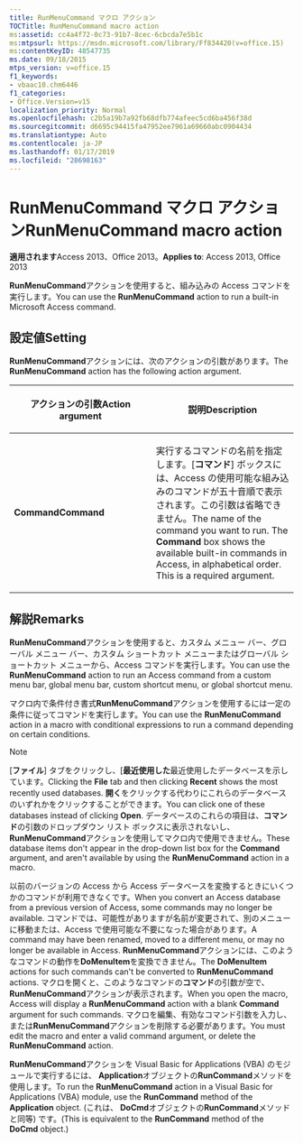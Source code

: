 ```yaml
---
title: RunMenuCommand マクロ アクション
TOCTitle: RunMenuCommand macro action
ms:assetid: cc4a4f72-0c73-91b7-8cec-6cbcda7e5b1c
ms:mtpsurl: https://msdn.microsoft.com/library/Ff834420(v=office.15)
ms:contentKeyID: 48547735
ms.date: 09/18/2015
mtps_version: v=office.15
f1_keywords:
- vbaac10.chm6446
f1_categories:
- Office.Version=v15
localization_priority: Normal
ms.openlocfilehash: c2b5a19b7a92fb68dfb774afeec5cd6ba456f38d
ms.sourcegitcommit: d6695c94415fa47952ee7961a69660abc0904434
ms.translationtype: Auto
ms.contentlocale: ja-JP
ms.lasthandoff: 01/17/2019
ms.locfileid: "28698163"
---
```

# <a name="runmenucommand-macro-action"></a><span data-ttu-id="64fac-102">RunMenuCommand マクロ アクション</span><span class="sxs-lookup"><span data-stu-id="64fac-102">RunMenuCommand macro action</span></span>

<span data-ttu-id="64fac-103">**適用されます**Access 2013、Office 2013。</span><span class="sxs-lookup"><span data-stu-id="64fac-103">**Applies to**: Access 2013, Office 2013</span></span>

<span data-ttu-id="64fac-104">**RunMenuCommand**アクションを使用すると、組み込みの Access コマンドを実行します。</span><span class="sxs-lookup"><span data-stu-id="64fac-104">You can use the **RunMenuCommand** action to run a built-in Microsoft Access command.</span></span>

## <a name="setting"></a><span data-ttu-id="64fac-105">設定値</span><span class="sxs-lookup"><span data-stu-id="64fac-105">Setting</span></span>

<span data-ttu-id="64fac-106">**RunMenuCommand**アクションには、次のアクションの引数があります。</span><span class="sxs-lookup"><span data-stu-id="64fac-106">The **RunMenuCommand** action has the following action argument.</span></span>

<table>
<colgroup>
<col style="width: 50%" />
<col style="width: 50%" />
</colgroup>
<thead>
<tr class="header">
<th><p><span data-ttu-id="64fac-107">アクションの引数</span><span class="sxs-lookup"><span data-stu-id="64fac-107">Action argument</span></span></p></th>
<th><p><span data-ttu-id="64fac-108">説明</span><span class="sxs-lookup"><span data-stu-id="64fac-108">Description</span></span></p></th>
</tr>
</thead>
<tbody>
<tr class="odd">
<td><p><span data-ttu-id="64fac-109"><strong>Command</strong></span><span class="sxs-lookup"><span data-stu-id="64fac-109"><strong>Command</strong></span></span></p></td>
<td><p><span data-ttu-id="64fac-p101">実行するコマンドの名前を指定します。[<strong>コマンド</strong>] ボックスには、Access の使用可能な組み込みのコマンドが五十音順で表示されます。この引数は省略できません。</span><span class="sxs-lookup"><span data-stu-id="64fac-p101">The name of the command you want to run. The <strong>Command</strong> box shows the available built-in commands in Access, in alphabetical order. This is a required argument.</span></span></p></td>
</tr>
</tbody>
</table>

## <a name="remarks"></a><span data-ttu-id="64fac-113">解説</span><span class="sxs-lookup"><span data-stu-id="64fac-113">Remarks</span></span>

<span data-ttu-id="64fac-114">**RunMenuCommand**アクションを使用すると、カスタム メニュー バー、グローバル メニュー バー、カスタム ショートカット メニューまたはグローバル ショートカット メニューから、Access コマンドを実行します。</span><span class="sxs-lookup"><span data-stu-id="64fac-114">You can use the **RunMenuCommand** action to run an Access command from a custom menu bar, global menu bar, custom shortcut menu, or global shortcut menu.</span></span>

<span data-ttu-id="64fac-115">マクロ内で条件付き書式**RunMenuCommand**アクションを使用するには一定の条件に従ってコマンドを実行します。</span><span class="sxs-lookup"><span data-stu-id="64fac-115">You can use the **RunMenuCommand** action in a macro with conditional expressions to run a command depending on certain conditions.</span></span>

> [!NOTE]
> <span data-ttu-id="64fac-116">[**ファイル**] タブをクリックし、[**最近使用した**最近使用したデータベースを示しています。</span><span class="sxs-lookup"><span data-stu-id="64fac-116">Clicking the **File** tab and then clicking **Recent** shows the most recently used databases.</span></span> <span data-ttu-id="64fac-117">**開く**をクリックする代わりにこれらのデータベースのいずれかをクリックすることができます。</span><span class="sxs-lookup"><span data-stu-id="64fac-117">You can click one of these databases instead of clicking **Open**.</span></span> <span data-ttu-id="64fac-118">データベースのこれらの項目は、**コマンド**の引数のドロップダウン リスト ボックスに表示されないし、 **RunMenuCommand**アクションを使用してマクロ内で使用できません。</span><span class="sxs-lookup"><span data-stu-id="64fac-118">These database items don't appear in the drop-down list box for the **Command** argument, and aren't available by using the **RunMenuCommand** action in a macro.</span></span>

<span data-ttu-id="64fac-119">以前のバージョンの Access から Access データベースを変換するときにいくつかのコマンドが利用できなくです。</span><span class="sxs-lookup"><span data-stu-id="64fac-119">When you convert an Access database from a previous version of Access, some commands may no longer be available.</span></span> <span data-ttu-id="64fac-120">コマンドでは、可能性がありますが名前が変更されて、別のメニューに移動または、Access で使用可能な不要になった場合があります。</span><span class="sxs-lookup"><span data-stu-id="64fac-120">A command may have been renamed, moved to a different menu, or may no longer be available in Access.</span></span> <span data-ttu-id="64fac-121">**RunMenuCommand**アクションには、このようなコマンドの動作を**DoMenuItem**を変換できません。</span><span class="sxs-lookup"><span data-stu-id="64fac-121">The **DoMenuItem** actions for such commands can't be converted to **RunMenuCommand** actions.</span></span> <span data-ttu-id="64fac-122">マクロを開くと、このようなコマンドの**コマンド**の引数が空で、 **RunMenuCommand**アクションが表示されます。</span><span class="sxs-lookup"><span data-stu-id="64fac-122">When you open the macro, Access will display a **RunMenuCommand** action with a blank **Command** argument for such commands.</span></span> <span data-ttu-id="64fac-123">マクロを編集、有効なコマンド引数を入力し、または**RunMenuCommand**アクションを削除する必要があります。</span><span class="sxs-lookup"><span data-stu-id="64fac-123">You must edit the macro and enter a valid command argument, or delete the **RunMenuCommand** action.</span></span>

<span data-ttu-id="64fac-124">**RunMenuCommand**アクションを Visual Basic for Applications (VBA) のモジュールで実行するには、 **Application**オブジェクトの**RunCommand**メソッドを使用します。</span><span class="sxs-lookup"><span data-stu-id="64fac-124">To run the **RunMenuCommand** action in a Visual Basic for Applications (VBA) module, use the **RunCommand** method of the **Application** object.</span></span> <span data-ttu-id="64fac-125">(これは、 **DoCmd**オブジェクトの**RunCommand**メソッドと同等) です。</span><span class="sxs-lookup"><span data-stu-id="64fac-125">(This is equivalent to the **RunCommand** method of the **DoCmd** object.)</span></span>

